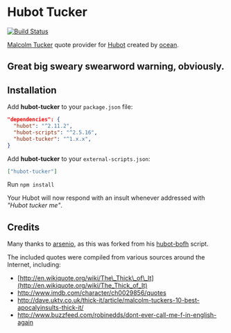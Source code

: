 # Hubot Tucker

[![Build Status](https://travis-ci.org/ocean/hubot-tucker.svg)](https://travis-ci.org/ocean/hubot-tucker)

[Malcolm Tucker](https://en.wikipedia.org/wiki/Malcolm_Tucker) quote provider for [Hubot](https://hubot.github.com) created by [ocean][1].

## Great big sweary swearword warning, obviously.

## Installation

Add **hubot-tucker** to your `package.json` file:

```json
"dependencies": {
  "hubot": "^2.11.2",
  "hubot-scripts": "^2.5.16",
  "hubot-tucker": "^1.x.x",
}
```

Add **hubot-tucker** to your `external-scripts.json`:

```json
["hubot-tucker"]
```

Run `npm install`

Your Hubot will now respond with an insult whenever addressed with *"Hubot tucker me"*.

## Credits

Many thanks to [arsenio][2], as this was forked from his [hubot-bofh][3] script.

The included quotes were compiled from various sources around the Internet, including:

- [http://en.wikiquote.org/wiki/The\_Thick\_of\_It](http://en.wikiquote.org/wiki/The_Thick_of_It)
- http://www.imdb.com/character/ch0029856/quotes
- http://dave.uktv.co.uk/thick-it/article/malcolm-tuckers-10-best-apocalyinsults-thick-it/
- http://www.buzzfeed.com/robinedds/dont-ever-call-me-f-in-english-again

[1]: https://twitter.com/ocean
[2]: https://github.com/arsenio
[3]: https://github.com/arsenio/hubot-bofh
